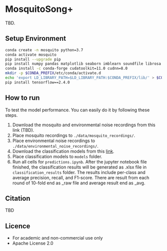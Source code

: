 # MosquitoSong+

TBD.

## Setup Environment
```bash
conda create -n mosquito python=3.7
conda activate mosquito
pip install --upgrade pip
pip install numpy pandas matplotlib seaborn imblearn soundfile librosa jupyterlab
conda install -c conda-forge cudatoolkit=11.0 cudnn=8.0
mkdir -p $CONDA_PREFIX/etc/conda/activate.d
echo 'export LD_LIBRARY_PATH=$LD_LIBRARY_PATH:$CONDA_PREFIX/lib/' > $CONDA_PREFIX/etc/conda/activate.d/env_vars.sh
pip install tensorflow==2.4.0
```

## How to run
To test the model performance. You can easily do it by following these steps.
1.	Download the mosquito and environmental noise recordings from this link (TBD). 
1.	Place mosquito recordings to `./data/mosquito_recordings/`. 
1.	Place environmental noise recordings to `./data/environmental_noise_recordings/`. 
1.	Download the classification models from this [link](https://drive.google.com/drive/folders/1TfLHtHpVAfus6msjiDjgdeQHT9m3gnX7?usp=sharing).
1.	Place classification models to `models` folder.
1.	Run all cells for `predictions.ipynb`. 
After the jupyter notebook file finished, the classification results will be generated as .xlsx file in `classification_results` folder. The results include per-class and average precision, recall, and F1-score. There are result from each round of 10-fold end as _raw file and average result end as _avg.


## Citation
TBD

## Licence

* For academic and non-commercial use only
* Apache License 2.0